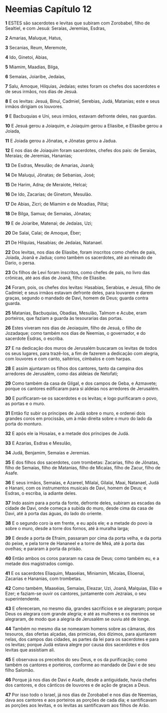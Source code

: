 # Neemias Capítulo 12

**1** 	ESTES são sacerdotes e levitas que subiram com Zorobabel, filho de Sealtiel, e com Jesuá: Seraías, Jeremias, Esdras,

**2** 	Amarias, Maluque, Hatus,

**3** 	Secanias, Reum, Meremote,

**4** 	Ido, Ginetoi, Abias,

**5** 	Miamim, Maadias, Bilga,

**6** 	Semaías, Joiaribe, Jedaías,

**7** 	Salu, Amoque, Hilquias, Jedaías; estes foram os chefes dos sacerdotes e de seus irmãos, nos dias de Jesuá.

**8** 	E os levitas: Jesuá, Binui, Cadmiel, Serebias, Judá, Matanias; este e seus irmãos dirigiam os louvores.

**9** 	E Bacbuquias e Uni, seus irmãos, estavam defronte deles, nas guardas.

**10** 	E Jesuá gerou a Joiaquim, e Joiaquim gerou a Eliasibe, e Eliasibe gerou a Joiada,

**11** 	E Joiada gerou a Jônatas, e Jônatas gerou a Jadua.

**12** 	E nos dias de Joiaquim foram sacerdotes, chefes dos pais: de Seraías, Meraías; de Jeremias, Hananias;

**13** 	De Esdras, Mesulão; de Amarias, Joanã;

**14** 	De Maluqui, Jônatas; de Sebanias, José;

**15** 	De Harim, Adna; de Meraiote, Helcai;

**16** 	De Ido, Zacarias; de Ginetom, Mesulão.

**17** 	De Abias, Zicri; de Miamim e de Moadias, Piltai;

**18** 	De Bilga, Samua; de Semaías, Jônatas;

**19** 	E de Joiaribe, Matenai; de Jedaías, Uzi;

**20** 	De Salai, Calai; de Amoque, Éber;

**21** 	De Hilquias, Hasabias; de Jedaías, Natanael.

**22** 	Dos levitas, nos dias de Eliasibe, foram inscritos como chefes de pais, Joiada, Joanã e Jadua; como também os sacerdotes, até ao reinado de Dario, o persa.

**23** 	Os filhos de Levi foram inscritos, como chefes de pais, no livro das crônicas, até aos dias de Joanã, filho de Eliasibe.

**24** 	Foram, pois, os chefes dos levitas: Hasabias, Serabias, e Jesuá, filho de Cadmiel; e seus irmãos estavam defronte deles, para louvarem e darem graças, segundo o mandado de Davi, homem de Deus; guarda contra guarda.

**25** 	Matanias, Bacbuquias, Obadias, Mesulão, Talmom e Acube, eram porteiros, que faziam a guarda às tesourarias das portas.

**26** 	Estes viveram nos dias de Jeoiaquim, filho de Jesuá, o filho de Jozadaque; como também nos dias de Neemias, o governador, e do sacerdote Esdras, o escriba.

**27** 	E na dedicação dos muros de Jerusalém buscaram os levitas de todos os seus lugares, para trazê-los, a fim de fazerem a dedicação com alegria, com louvores e com canto, saltérios, címbalos e com harpas.

**28** 	E assim ajuntaram os filhos dos cantores, tanto da campina dos arredores de Jerusalém, como das aldeias de Netofati;

**29** 	Como também da casa de Gilgal, e dos campos de Geba, e Azmavete; porque os cantores edificaram para si aldeias nos arredores de Jerusalém.

**30** 	E purificaram-se os sacerdotes e os levitas; e logo purificaram o povo, as portas e o muro.

**31** 	Então fiz subir os príncipes de Judá sobre o muro, e ordenei dois grandes coros em procissão, um à mão direita sobre o muro do lado da porta do monturo.

**32** 	E após ele ia Hosaías, e a metade dos príncipes de Judá.

**33** 	E Azarias, Esdras e Mesulão,

**34** 	Judá, Benjamim, Semaías e Jeremias.

**35** 	E dos filhos dos sacerdotes, com trombetas: Zacarias, filho de Jônatas, filho de Semaías, filho de Matanias, filho de Micaías, filho de Zacur, filho de Asafe.

**36** 	E seus irmãos, Semaías, e Azareel, Milalai, Gilalai, Maai, Natanael, Judá e Hanani, com os instrumentos musicais de Davi, homem de Deus; e Esdras, o escriba, ia adiante deles.

**37** 	Indo assim para a porta da fonte, defronte deles, subiram as escadas da cidade de Davi, onde começa a subida do muro, desde cima da casa de Davi, até à porta das águas, do lado do oriente.

**38** 	E o segundo coro ia em frente, e eu após ele; e a metade do povo ia sobre o muro, desde a torre dos fornos, até à muralha larga;

**39** 	E desde a porta de Efraim, passaram por cima da porta velha, e da porta do peixe, e pela torre de Hananeel e a torre de Meá, até à porta das ovelhas; e pararam à porta da prisão.

**40** 	Então ambos os coros pararam na casa de Deus; como também eu, e a metade dos magistrados comigo.

**41** 	E os sacerdotes Eliaquim, Maaséias, Miniamim, Micaías, Elioenai, Zacarias e Hananias, com trombetas.

**42** 	Como também, Maaséias, Semaías, Eleazar, Uzi, Joanã, Malquias, Elão e Ezer; e faziam-se ouvir os cantores, juntamente com Jezraías, o seu superintendente.

**43** 	E ofereceram, no mesmo dia, grandes sacrifícios e se alegraram; porque Deus os alegrara com grande alegria; e até as mulheres e os meninos se alegraram, de modo que a alegria de Jerusalém se ouviu até de longe.

**44** 	Também no mesmo dia se nomearam homens sobre as câmaras, dos tesouros, das ofertas alçadas, das primícias, dos dízimos, para ajuntarem nelas, dos campos das cidades, as partes da lei para os sacerdotes e para os levitas; porque Judá estava alegre por causa dos sacerdotes e dos levitas que assistiam ali.

**45** 	E observava os preceitos do seu Deus, e os da purificação; como também os cantores e porteiros, conforme ao mandado de Davi e de seu filho Salomão.

**46** 	Porque já nos dias de Davi e Asafe, desde a antiguidade, havia chefes dos cantores, e dos cânticos de louvores e de ação de graças a Deus.

**47** 	Por isso todo o Israel, já nos dias de Zorobabel e nos dias de Neemias, dava aos cantores e aos porteiros as porções de cada dia; e santificavam as porções aos levitas, e os levitas as santificavam aos filhos de Arão.

